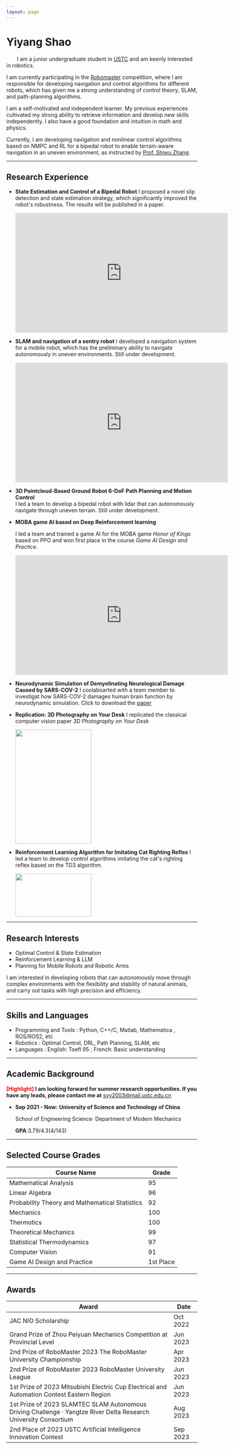 ```yaml
---
layout: page
---
```


# Yiyang Shao

&ensp;&ensp;&ensp;&ensp;I am a junior undergraduate student in [USTC](https://en.ustc.edu.cn/) and am keenly interested in robotics.

I am currently participating in the [Robomaster](https://www.robomaster.com/en-US) competition, where I am responsible for developing navigation and control algorithms for different robots, which has given me a strong understanding of control theory, SLAM, and path-planning algorithms.

I am a self-motivated and independent learner. My previous experiences cultivated my strong ability to retrieve information and develop new skills independently. I also have a good foundation and intuition in math and physics.

Currently, I am developing navigation and nonlinear control algorithms based on NMPC and RL for a bipedal robot to enable terrain-aware navigation in an uneven environment, as instructed by [Prof. Shiwu Zhang](http://staff.ustc.edu.cn/~swzhang/).

---

## Research Experience

- **State Estimation and Control of a Bipedal Robot**
  I proposed a novel slip detection and state estimation strategy, which significantly improved the robot's robustness. The results will be published in a paper.
  <iframe width="560" height="315" src="https://www.youtube.com/embed/4KdO7uRTI6c" title="YouTube video player" frameborder="0" allow="accelerometer; autoplay; clipboard-write; encrypted-media; gyroscope; picture-in-picture" allowfullscreen></iframe>
- **SLAM and navigation of a sentry robot**
   I developed a navigation system for a mobile robot, which has the preliminary ability to navigate autonomously in uneven environments. Still under development.
  <iframe width="560" height="315" src="https://www.youtube.com/embed/mgK62YdBWW0" title="YouTube video player" frameborder="0" allow="accelerometer; autoplay; clipboard-write; encrypted-media; gyroscope; picture-in-picture" allowfullscreen></iframe>

- **3D Pointcloud-Based Ground Robot 6-DoF Path Planning and Motion Control**  
  I led a team to develop a bipedal robot with lidar that can autonomously navigate through uneven terrain. Still under development.

- **MOBA game AI based on Deep Reinforcement learning**
  
  I led a team and trained a game AI for the MOBA game _Honor of Kings_ based on PPO and won first place in the course _Game AI Design and Practice_.

  <iframe width="560" height="315" src="https://www.youtube.com/embed/-0lcAoTVlJg" title="YouTube video player" frameborder="0" allow="accelerometer; autoplay; clipboard-write; encrypted-media; gyroscope; picture-in-picture" allowfullscreen></iframe>



- **Neurodynamic Simulation of Demyelinating Neurological Damage Caused by SARS-COV-2**
  I coolaboarted with a team member to investigat how SARS-COV-2 damages human brain function by neurodynamic simulation.
  Click to download the [paper](https://kevin-shao-ustc.github.io/EleMag.pdf)

- **Replication: 3D Photography on Your Desk**
  I replicated the classical computer vision paper _3D Photography on Your Desk_

  <img src="https://kevin-shao-ustc.github.io/3Dphoto.png" width="200" height="300">

- **Reinforcement Learning Algorithm for Imitating Cat Righting Reflex**
  I led a team to develop control algorithms imitating the cat's righting reflex based on the TD3 algorithm.

  <img src="https://kevin-shao-ustc.github.io/01.gif"  width="200" height="113">
---

## Research Interests

- Optimal Control & State Estimation
- Reinforcement Learning & LLM
- Planning for Mobile Robots and Robotic Arms

I am interested in developing robots that can autonomously move through complex environments with the flexibility and stability of natural animals, and carry out tasks with high precision and efficiency.

---

## Skills and Languages

- Programming and Tools : Python, C++/C, Matlab, Mathematica , ROS/ROS2, etc
- Robotics : Optimal Control, DRL, Path Planning, SLAM, etc
- Languages : English: Toefl 95 ; French: Basic understanding 
  
---

## Academic Background

**<font color='red'>[Highlight]</font> I am looking forward for summer research opportunities. If you have any leads, please contact me at** <syy2003@mail.ustc.edu.cn>

- **Sep 2021 - Now:** **University of Science and Technology of China**
  
    School of Engineering Science· Department of Modern Mechanics

    **GPA**:3.79/4.3(4/143)

---

## Selected Course Grades

| Course Name | Grade |
|-------|------|
| Mathematical Analysis | 95 |
| Linear Algebra | 96 |
| Probability Theory and Mathematical Statistics | 92 |
| Mechanics | 100 |
| Thermotics | 100 |
| Theoretical Mechanics | 99 |
| Statistical Thermodynamics | 97 |
| Computer Vision | 91 |
| Game AI Design and Practice | 1st Place |

---

## Awards

| Award | Date |
|-------|------|
| JAC NIO Scholarship | Oct 2022 |
| Grand Prize of Zhou Peiyuan Mechanics Competition at Provincial Level | Jun 2023 |
| 2nd Prize of RoboMaster 2023 The RoboMaster University Championship | Apr 2023 |
| 2nd Prize of RoboMaster 2023 RoboMaster University League | Jun 2023 |
| 1st Prize of 2023 Mitsubishi Electric Cup Electrical and Automation Contest Eastern Region | Jun 2023 |
| 1st Prize of 2023 SLAMTEC SLAM Autonomous Driving Challenge  · Yangtze River Delta Research University Consortium | Aug 2023 |
| 2nd Place of 2023 USTC Artificial Intelligence Innovation Contest | Sep 2023 |


